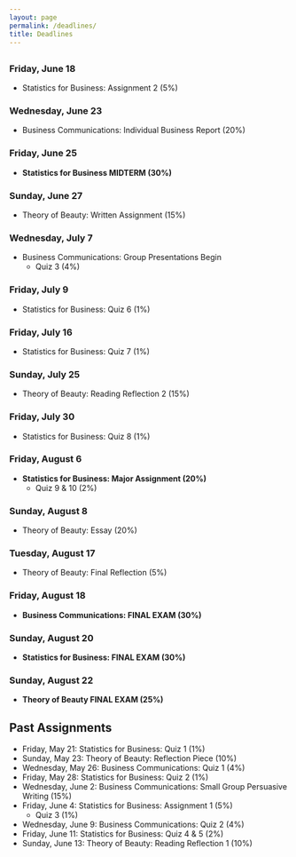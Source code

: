 ```yaml
---
layout: page
permalink: /deadlines/
title: Deadlines
---
```



<h2 id="hdr" class="page-heading" style="text-align: center"></h2>

<script type="text/javascript">
    var d = new Date();
    var month = new Array(12);
    month[0] = "January";
    month[1] = "February";
    month[2] = "March";
    month[3] = "April";
    month[4] = "May";
    month[5] = "June";
    month[6] = "July";
    month[7] = "August";
    month[8] = "September";
    month[9] = "October";
    month[10] = "November";
    month[11] = "December";
    
    var weekday = new Array(7);
    weekday[0] = "Sunday";
    weekday[1] = "Monday";
    weekday[2] = "Tuesday";
    weekday[3] = "Wednesday";
    weekday[4] = "Thursday";
    weekday[5] = "Friday";
    weekday[6] = "Saturday";

    var day = weekday[d.getDay()];

    var mon = month[d.getMonth()];
    var n = d.getDate();

    document.getElementById("hdr").innerHTML = `Today is ${day}, ${mon} ${n}`;
</script>

### Friday, June 18
- Statistics for Business: Assignment 2 (5%)

### Wednesday, June 23
- Business Communications: Individual Business Report (20%)

### Friday, June 25
- **Statistics for Business MIDTERM (30%)**

### Sunday, June 27
- Theory of Beauty: Written Assignment (15%)

### Wednesday, July 7
- Business Communications: Group Presentations Begin
    - Quiz 3 (4%)

### Friday, July 9
- Statistics for Business: Quiz 6 (1%)

### Friday, July 16
- Statistics for Business: Quiz 7 (1%)

### Sunday, July 25
- Theory of Beauty: Reading Reflection 2 (15%)

### Friday, July 30
- Statistics for Business: Quiz 8 (1%)

### Friday, August 6
- **Statistics for Business: Major Assignment (20%)**
    - Quiz 9 & 10 (2%)

### Sunday, August 8
- Theory of Beauty: Essay (20%)

### Tuesday, August 17
- Theory of Beauty: Final Reflection (5%)

### Friday, August 18
- **Business Communications: FINAL EXAM (30%)**

### Sunday, August 20
- **Statistics for Business: FINAL EXAM (30%)**

### Sunday, August 22
- **Theory of Beauty FINAL EXAM (25%)**

## Past Assignments
- Friday, May 21: Statistics for Business: Quiz 1 (1%)
- Sunday, May 23: Theory of Beauty: Reflection Piece (10%)
- Wednesday, May 26: Business Communications: Quiz 1 (4%)
- Friday, May 28: Statistics for Business: Quiz 2 (1%)
- Wednesday, June 2: Business Communications: Small Group Persuasive Writing (15%)
- Friday, June 4: Statistics for Business: Assignment 1 (5%)
    - Quiz 3 (1%)
- Wednesday, June 9: Business Communications: Quiz 2 (4%)
- Friday, June 11: Statistics for Business: Quiz 4 & 5 (2%)
- Sunday, June 13: Theory of Beauty: Reading Reflection 1 (10%)